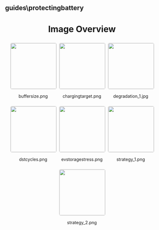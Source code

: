 ## guides\protectingbattery
<style>
    .image-gallery {
        display: flex;
        flex-wrap: wrap;
        gap: 10px;
        justify-content: center;
        padding: 10px;
    }
    .image-gallery img {
        width: 150px;
        height: auto;
        border: 1px solid #ddd;
        border-radius: 5px;
    }
    .image-gallery div {
        flex: 1 1 calc(33.333% - 20px); /* Three images per row on large screens */
        max-width: 150px;
        text-align: center;
    }
    @media (max-width: 768px) {
        .image-gallery div {
            flex: 1 1 calc(50% - 20px); /* Two images per row on medium screens */
        }
    }
    @media (max-width: 480px) {
        .image-gallery div {
            flex: 1 1 100%; /* One image per row on small screens */
        }
    }
</style>
<h1 style ="text-align: center;"> Image Overview </h1> <div class="image-gallery">
<div>
<img src="https://media.evkx.net/multimedia/guides/protectingbattery/buffersize_st.png">
<p>buffersize.png</p>
</div>
<div>
<img src="https://media.evkx.net/multimedia/guides/protectingbattery/chargingtarget_st.png">
<p>chargingtarget.png</p>
</div>
<div>
<img src="https://media.evkx.net/multimedia/guides/protectingbattery/degradation_1_st.jpg">
<p>degradation_1.jpg</p>
</div>
<div>
<img src="https://media.evkx.net/multimedia/guides/protectingbattery/dstcycles_st.png">
<p>dstcycles.png</p>
</div>
<div>
<img src="https://media.evkx.net/multimedia/guides/protectingbattery/evstoragestress_st.png">
<p>evstoragestress.png</p>
</div>
<div>
<img src="https://media.evkx.net/multimedia/guides/protectingbattery/strategy_1_st.png">
<p>strategy_1.png</p>
</div>
<div>
<img src="https://media.evkx.net/multimedia/guides/protectingbattery/strategy_2_st.png">
<p>strategy_2.png</p>
</div>
</div>
